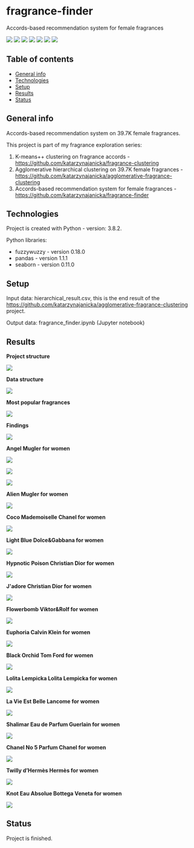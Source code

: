 # fragrance-finder
Accords-based recommendation system for female fragrances

<img src="https://img.shields.io/badge/python-3.8.2 -brightgreen"> <img src='https://img.shields.io/badge/fuzzywuzzy-0.18.0-blue'>  <img src='https://img.shields.io/badge/pandas-1.1.1-blue'> <img src="https://img.shields.io/badge/seaborn-0.11.0 -blue"> <img src="https://img.shields.io/badge/fuzzy-string--matching-ff69b4"> <img src="https://img.shields.io/badge/recommendation-system-ff69b4"> <img src="https://img.shields.io/badge/exploratory-data%20analysis-ff69b4">

## Table of contents
* [General info](#general-info)
* [Technologies](#technologies)
* [Setup](#setup)
* [Results](#results)
* [Status](#status)

## General info
Accords-based recommendation system on 39.7K female fragrances.

This project is part of my fragrance exploration series:
1. K-means++ clustering on fragrance accords - https://github.com/katarzynajanicka/fragrance-clustering
2. Agglomerative hierarchical clustering on 39.7K female fragrances - https://github.com/katarzynajanicka/agglomerative-fragrance-clustering
3. Accords-based recommendation system for female fragrances - https://github.com/katarzynajanicka/fragrance-finder

## Technologies
Project is created with Python - version: 3.8.2.

Python libraries:
* fuzzywuzzy - version 0.18.0
* pandas - version 1.1.1
* seaborn - version 0.11.0
  
## Setup

Input data: hierarchical_result.csv, this is the end result of the https://github.com/katarzynajanicka/agglomerative-fragrance-clustering project.

Output data: fragrance_finder.ipynb (Jupyter notebook)

## Results

**Project structure**

![](./screenshots/structure.png)

**Data structure**

![](./screenshots/fields.png)

**Most popular fragrances**

![](./screenshots/popular.png)

**Findings**

![](./screenshots/fuzzywuzzy.png)

**Angel Mugler for women**

![](./screenshots/step0_angel.png)

![](./screenshots/step1_angel.png)

![](./screenshots/step2_angel.png)

**Alien Mugler for women**

![](./screenshots/alien.png)

**Coco Mademoiselle Chanel for women**

![](./screenshots/coco_mademoiselle.png)

**Light Blue Dolce&Gabbana for women**

![](./screenshots/light_blue.png)

**Hypnotic Poison Christian Dior for women**

![](./screenshots/poison.png)

**J'adore Christian Dior for women**

![](./screenshots/jadore.png)

**Flowerbomb Viktor&Rolf for women**

![](./screenshots/flowerbomb.png)

**Euphoria Calvin Klein for women**

![](./screenshots/euphoria.png)

**Black Orchid Tom Ford for women**

![](./screenshots/black_orchid.png)

**Lolita Lempicka Lolita Lempicka for women**

![](./screenshots/lolita_lempicka.png)

**La Vie Est Belle Lancome for women**

![](./screenshots/viebelle.png)

**Shalimar Eau de Parfum Guerlain for women**

![](./screenshots/shalimar.png)

**Chanel No 5 Parfum Chanel for women**

![](./screenshots/chanelno5.png)

**Twilly d’Hermès Hermès for women**

![](./screenshots/twilly.png)

**Knot Eau Absolue Bottega Veneta for women**

![](./screenshots/knot.png)

## Status
Project is finished.
